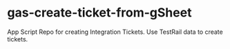 # gas-create-ticket-from-gSheet
App Script Repo for creating Integration Tickets. Use TestRail data to create tickets.
